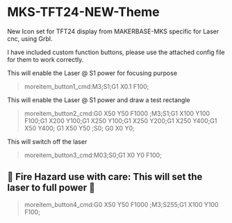# MKS-TFT24-NEW-Theme
New Icon set for TFT24 display from MAKERBASE-MKS specific for Laser cnc, using Grbl.

I have included custom function buttons, please use the attached config file for them to work correctly.

This will enable the Laser @ S1 power for focusing purpose
>moreitem_button1_cmd:M3;S1;G1 X0.1 F100; 

This will enable the Laser @ S1 power and draw a test rectangle
>moreitem_button2_cmd:G0 X50 Y50 F1000 ;M3;S1;G1 X100 Y100 F100;G1 X200 Y100;G1 X250 Y100;G1 X250 Y200;G1 X250 Y400;G1 X50 Y400; G1 X50 Y50 ;S0; G0 X0 Y0;

This will switch off the laser
>moreitem_button3_cmd:M03;S0;G1 X0 Y0 F100;

## &#x1F534; Fire Hazard use with care: This will set the laser to full power &#x1F534;

>moreitem_button4_cmd:G0 X50 Y50 F1000 ;M3;S255;G1 X100 Y100 F100;
